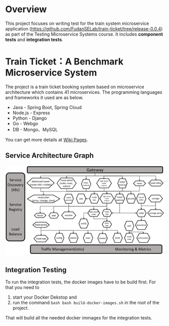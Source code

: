 # Overview 
This project focuses on writing test for the train system microservice application (https://github.com/FudanSELab/train-ticket/tree/release-0.0.4) as part of the Testing Microservice Systems course. It includes **component tests** and **integration tests**. 
# Train Ticket：A Benchmark Microservice System

The project is a train ticket booking system based on microservice architecture which contains 41 microservices. The programming languages and frameworks it used are as below.
- Java - Spring Boot, Spring Cloud
- Node.js - Express
- Python - Django
- Go - Webgo
- DB - Mongo、MySQL

You can get more details at [Wiki Pages](https://github.com/FudanSELab/train-ticket/wiki).

## Service Architecture Graph
![architecture](./images/2.png)

## Integration Testing 
To run the integration tests, the docker images have to be build first. For that you need to 
1. start your Docker Dekstop and
2. run the command ```bash bash build-docker-images.sh``` in the root of the project. 

That will build all the needed docker immages for the integration tests.
